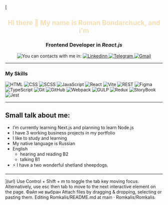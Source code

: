 
[<div align="center">
<h2 style="color: wheat"> Hi there 👋 My name is Roman Bondarchuck, and i'm</h2>
      <h3> Frontend Developer in <i><b>React.js</b></i> </h3>
</div>

<div class="constacts" align="center">
    <span>
      <img src="https://img.shields.io/badge/You can contacts with me in:-wheat?style=for-the-badge&logo=text&logoColor=blue" alt="You can contacts with me in:">
    </span>
    <a href="https://ya.ru](https://www.linkedin.com/in/romanbondarchuk/)">
          <img src="https://img.shields.io/badge/LinkedIn:-ffffff?style=for-the-badge&logo=linkedin&logoColor=blue" alt="Linkedinn"/>
    </a>
    <a href="https://t.me/rkliss">
        <img src="https://img.shields.io/badge/Telegram-blue?style=for-the-badge&logo=telegram&logoColor=white" alt="Telegram">
    </a>
    <a href="mailto:yukkilumen@gmail.com?subject=Привет, я пришел с ГитХаб!&body=Здравствуйте!">
        <img src="https://img.shields.io/badge/Email-ffffff?style=for-the-badge&logo=gmail&logoColor=red" alt="Gmail">
    </a>
</div>

<hr>

### My Skills
![HTML](https://img.shields.io/badge/html-wheat.svg?style=for-the-badge&logo=html5&logoColor=white)
![CSS](https://img.shields.io/badge/css-deepskyblue.svg?style=for-the-badge&logo=css3&logoColor=white)
![SCSS](https://img.shields.io/badge/sass-tomato.svg?style=for-the-badge&logo=sass&logoColor=white)
![JavaScript](https://img.shields.io/badge/JavaScript-F7DF1E?style=for-the-badge&logo=javascript&logoColor=black)
![React](https://img.shields.io/badge/react-%2320232a.svg?style=for-the-badge&logo=react&logoColor=%2361DAFB)
![Vite](https://img.shields.io/badge/vite-%23646CFF.svg?style=for-the-badge&logo=vite&logoColor=gold)
![REST](https://img.shields.io/badge/rest-lightseagreen.svg?style=for-the-badge&logo=rest&logoColor=white)
![Figma](https://img.shields.io/badge/figma-dimgray.svg?style=for-the-badge&logo=figma&logoColor=white)
![TypeScript](https://img.shields.io/badge/TypeSctipt-316192?style=for-the-badge&logo=typescript&logoColor=white)
![Git](https://img.shields.io/badge/git-000000.svg?style=for-the-badge&logo=git&logoColor=red)
![GitHub](https://img.shields.io/badge/github-indigo.svg?style=for-the-badge&logo=github&logoColor=white)
![Webpack](https://img.shields.io/badge/webpack-%238DD6F9.svg?style=for-the-badge&logo=webpack&logoColor=white)
![GULP](https://img.shields.io/badge/gulp-white.svg?style=for-the-badge&logo=gulp&logoColor=red)
![Redux](https://img.shields.io/badge/redux-%23593d88.svg?style=for-the-badge&logo=redux&logoColor=white)
![StoryBook](https://img.shields.io/badge/storybook-wheat.svg?style=for-the-badge&logo=storybook&logoColor=black)
![Jest](https://img.shields.io/badge/jest-powderblue.svg?style=for-the-badge&logo=jest&logoColor=black)
<hr>

## Small talk about me:
- I’m currently learning Next.js and planning to learn Node.js
- I have 3 working business projects in my portfolio
- I like to study and learning
- My native language is Russian
- English
    - hearing and reading B2
    - talking B1
- ⚡ I have a two wonderful shetland sheepdogs.

<hr>
](url)
Use Control + Shift + m to toggle the tab key moving focus. Alternatively, use esc then tab to move to the next interactive element on the page.
Файл не выбран
Attach files by dragging & dropping, selecting or pasting them.
Editing Romkalis/README.md at main · Romkalis/Romkalis 
